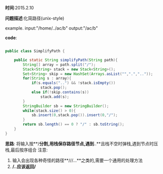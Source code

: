 **时间**:2015.2.10

**问题描述**:化简路径(unix-style)

example. input:"/home/../ac/b" output:"/ac/b"

**code**:
```java

public class SimplifyPath {

    public static String simplifyPath(String path){
        String[] array = path.split("/");
        Stack<String> stack = new Stack<String>();
        Set<String> skip = new HashSet(Arrays.asList("",".",".."));
        for(String s : array){
            if(s.equals("..") && !stack.isEmpty())
                stack.pop();
            else if(!skip.contains(s))
                stack.add(s);
        }
        StringBuilder sb = new StringBuilder();
        while(stack.size() > 0){
            sb.insert(0,stack.pop()).insert(0,"/");
        }
        return sb.length() == 0 ? "/" : sb.toString();
    }
}
```
**思路**:
将输入按**/**分割,用栈保存路径节点,遇到**..**且栈不空时弹栈,遇到节点时压栈,最后按序组合
注意:
1. 输入会出现各种奇怪的路径**///...**之类的,需要一个通用的处理方法
2. **/..**应该返回**/**
